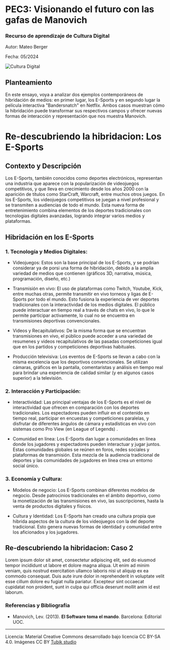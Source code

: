 # PEC3: Visionando el futuro con las gafas de Manovich 

### Recurso de aprendizaje de Cultura Digital 


Autor: Mateo Berger


Fecha: 05/2024

![Cultura Digital](https://miro.medium.com/max/1400/0*9PyyNvrO2PcD3KuU.png) 



## Planteamiento

En este ensayo, voya a analizar dos ejemplos contemporáneos de hibridación de medios: en primer lugar, los E-Sports y en segundo lugar la película interactiva "Bandersnatch" en Netflix.
Ambos casos muestran cómo la hibridación puede transformar sus respectivos campos y ofrecer nuevas formas de interacción y representación que nos muestra Manovich.



# Re-descubriendo la hibridacion: Los E-Sports

## Contexto y Descripción

Los E-Sports, también conocidos como deportes electrónicos, representan una industria que aparece con la popularización de videojuegos competitivos, y que lleva en crecimiento desde los años 2000 con la aparición de títulos como StarCraft, Warcraft, entre muchos otros juegos. En los E-Sports, los videojuegos competitivos se juegan a nivel profesional y se transmiten a audiencias de todo el mundo. Esta nueva forma de entretenimiento combina elementos de los deportes tradicionales con tecnologias digitales avanzadas, logrando integrar varios medios y plataformas.

## Hibridación en los E-Sports

### 1. Tecnología y Medios Digitales:

- Videojuegos: Estos son la base principal de los E-Sports, y se podrían considerar ya de porsi una forma de hibridación, debido a la amplia variedad de medios que contienen (gráficos 3D, narrativa, música, programación, diseño, etc.)

- Transmisión en vivo: El uso de plataformas como Twitch, Youtube, Kick, entre muchas otras, permite transmitir en vivo torneos y ligas de E-Sports por todo el mundo. Esto fusiona la experiencia de ver deportes tradicionales con la interactividad de los medios digitales. El público puede interactuar en tiempo real a través de chats en vivo, lo que le permite participar activamente, lo cual no se encuentra en transmisiones deportivas convencionales.

- Videos y Recapitulativos: De la misma forma que se encuentran transmisiones en vivo, el público puede acceder a una variedad de resumenes y videos recapitulativos de las pasadas competiciones igual que en los partidos y competiciones deportivas habituales.

- Producción televisiva: Los eventos de E-Sports se llevan a cabo con la misma excelencia que los deportivos convencionales. Se utilizan cámaras, gráficos en la pantalla, comentaristas y análisis en tiempo real para brindar una experiencia de calidad similar (y en algunos casos superior) a la televisión.

### 2. Interacción y Participación:

- Interactividad: Las principal ventajas de los E-Sports es el nivel de interactividad que ofrecen en comparación con los deportes tradicionales. Los espectadores pueden influir en el contenido en tiempo real, participar en encuestas y competiciones paralelas, y disfrutar de diferentes ángulos de cámara y estadísticas en vivo con sistemas como Pro View (en League of Legends) .

- Comunidad en línea: Los E-Sports dan lugar a comunidades en línea donde los jugadores y espectadores pueden interactuar y jugar juntos. Estas comunidades globales se reúnen en foros, redes sociales y plataformas de transmisión. Esta mezcla de la audiencia tradicional de deportes y las comunidades de jugadores en línea crea un entorno social único.

### 3. Economía y Cultura:

- Modelos de negocio: Los E-Sports combinan diferentes modelos de negocio. Desde patrocinios tradicionales en el ámbito deportivo, como la monetización de las transmisiones en vivo, las suscripciones, hasta la venta de productos digitales y físicos.

- Cultura y Identidad: Los E-Sports han creado una cultura propia que hibrida aspectos de la cultura de los videojuegos con la del deporte tradicional. Esto genera nuevas formas de identidad y comunidad entre los aficionados y los jugadores.



## Re-descubriendo la hibridacion: Caso 2

Lorem ipsum dolor sit amet, consectetur adipiscing elit, sed do eiusmod tempor incididunt ut labore et dolore magna aliqua. Ut enim ad minim veniam, quis nostrud exercitation ullamco laboris nisi ut aliquip ex ea commodo consequat. Duis aute irure dolor in reprehenderit in voluptate velit esse cillum dolore eu fugiat nulla pariatur. Excepteur sint occaecat cupidatat non proident, sunt in culpa qui officia deserunt mollit anim id est laborum.


### Referencias y Bibliografía

* Manovich, Lev. (2013). **El Software toma el mando**. Barcelona: Editorial UOC. 


----

Licencia: Material Creative Commons desarrollado bajo licencia CC BY-SA 4.0. Imágenes CC BY [Tubik studio](https://blog.tubikstudio.com/how-to-create-original-flat-illustrations-designers-tips/) 

